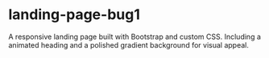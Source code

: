 # landing-page-bug1
A responsive landing page built with Bootstrap and custom CSS. Including a animated heading and a polished gradient background for visual appeal.

